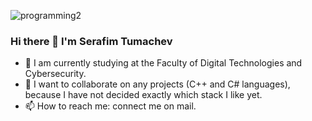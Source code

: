 ![programming2](https://user-images.githubusercontent.com/78587005/128147249-9ae3e472-8343-4640-988a-3fd230d07f0a.gif)

### Hi there 👋 I'm Serafim Tumachev

- 🌱 I am currently studying at the Faculty of Digital Technologies and Cybersecurity.
- 👯 I want to collaborate on any projects (C++ and C# languages), because I have not decided exactly which stack I like yet.
- 📫 How to reach me: connect me on mail.

